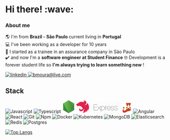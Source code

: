 <h1 align="left"> Hi there! :wave: </h1>

<h3>About me</h3>

:earth_americas: I'm from <strong>Brazil - São Paulo </strong>current living in  <strong>Portugal</strong>  
:computer: I've been working as a developer for 10 years  
:book: I started as a trainee in an assurance company in São Paulo  
:heavy_check_mark: and now I'm a <strong>software engineer at Student Finance</strong>
:nerd_face: Development is a forever student life so <strong>I'm always trying to learn something new</strong> !

<div align="left">

  <a href="https://www.linkedin.com/in/bianca-nobrega/" target="_blank">
  <img src="https://img.icons8.com/nolan/96/linkedin.png" width="30" title="linkedin"/>
  </a>

  <a href="mailto:bmoura@live.com">
  <img src="https://img.icons8.com/nolan/96/email.png" width="35" title="bmoura@live.com" />
  </a>
</div>
 
<h2>Stack </h2>
<p align="left">
  <img src="https://img.icons8.com/color/96/000000/javascript.png" width="40" title="Javascript" />

  <img src="https://img.icons8.com/color/96/000000/typescript.png" width="40"  title="Typescript"/>

  <img src="https://raw.githubusercontent.com/devicons/devicon/master/icons/nodejs/nodejs-original.svg" width="40" title="Node"/>
  
  <img src="imgs/nestjs.svg" width="40" title="Nest js"/>

  <img src="imgs/express.png" height="35" title="Express"/>

  <img src="imgs/jest.svg" width="30" title="Jest"/>

  <img src="https://img.icons8.com/color/96/000000/angularjs.png" width="40" title="Angular" />

  <img src="https://img.icons8.com/color/96/000000/react-native.png" width="40" title="React"/>

  <img src="https://img.icons8.com/color/96/000000/git.png" width="40" title="Git"/>

  <img src="https://img.icons8.com/color/96/000000/npm.png" width="40" title="Npm" />

  <img src="https://img.icons8.com/color/96/000000/docker.png" width="45" title="Docker"/>

  <img src="https://img.icons8.com/color/96/000000/kubernetes.png" width="40" title="Kubernetes"/>

  <img src="https://img.icons8.com/color/96/000000/mongodb.png" width="40" title="MongoDB"/>

  <img src="https://img.icons8.com/color/96/000000/elasticsearch.png" width="40" title="Elasticsearch"/>

  <img src="https://img.icons8.com/color/96/000000/redis.png" width="40" title="Redis"/>

  <img src="https://img.icons8.com/color/96/000000/postgreesql.png" width="40" title="Postgres"/>

</p>

 [![Top Langs](https://github-readme-stats.vercel.app/api/top-langs/?username=biancanobrega&&layout=compact&theme=react&title_color=#7957d5&text_color=#10ac84&hide_border=true)](https://github.com/biancanobrega/github-readme-stats)

